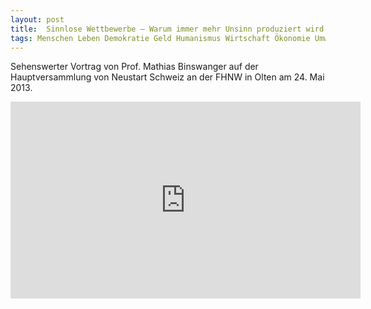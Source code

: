 ```yaml
---
layout: post
title:  Sinnlose Wettbewerbe – Warum immer mehr Unsinn produziert wird
tags: Menschen Leben Demokratie Geld Humanismus Wirtschaft Ökonomie Umwelt Natur 
---
```

Sehenswerter Vortrag von Prof. Mathias Binswanger auf der Hauptversammlung von Neustart Schweiz an der FHNW in Olten am 24. Mai 2013.

<iframe width="560" height="315" src="https://www.youtube.com/embed/Dd2Xkbr-u9s" frameborder="0" allowfullscreen></iframe>
